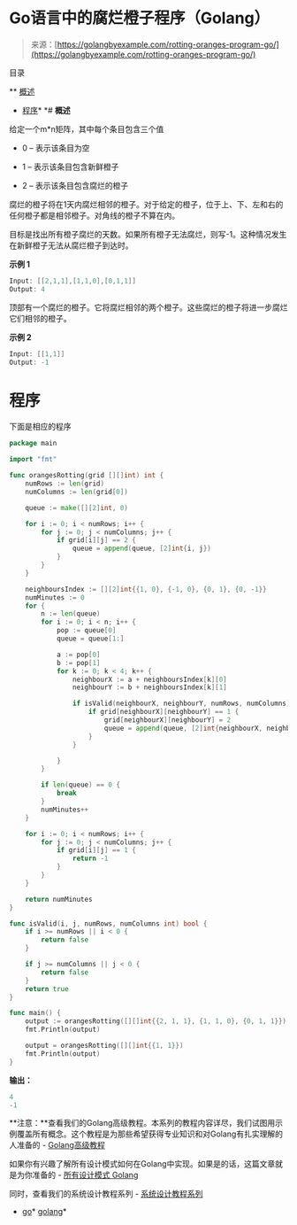 <!--yml

分类：未分类

日期：2024-10-13 06:50:36

-->

# Go语言中的腐烂橙子程序（Golang）

> 来源：[https://golangbyexample.com/rotting-oranges-program-go/](https://golangbyexample.com/rotting-oranges-program-go/)

目录

**   [概述](#Overview "概述")

+   [程序](#Program "程序")*  *# **概述**

给定一个m*n矩阵，其中每个条目包含三个值

+   0 – 表示该条目为空

+   1 – 表示该条目包含新鲜橙子

+   2 – 表示该条目包含腐烂的橙子

腐烂的橙子将在1天内腐烂相邻的橙子。对于给定的橙子，位于上、下、左和右的任何橙子都是相邻橙子。对角线的橙子不算在内。

目标是找出所有橙子腐烂的天数。如果所有橙子无法腐烂，则写-1。这种情况发生在新鲜橙子无法从腐烂橙子到达时。

**示例 1**

```go
Input: [[2,1,1],[1,1,0],[0,1,1]]
Output: 4
```

顶部有一个腐烂的橙子。它将腐烂相邻的两个橙子。这些腐烂的橙子将进一步腐烂它们相邻的橙子。

**示例 2**

```go
Input: [[1,1]]
Output: -1
```

# **程序**

下面是相应的程序

```go
package main

import "fmt"

func orangesRotting(grid [][]int) int {
	numRows := len(grid)
	numColumns := len(grid[0])

	queue := make([][2]int, 0)

	for i := 0; i < numRows; i++ {
		for j := 0; j < numColumns; j++ {
			if grid[i][j] == 2 {
				queue = append(queue, [2]int{i, j})
			}
		}
	}

	neighboursIndex := [][2]int{{1, 0}, {-1, 0}, {0, 1}, {0, -1}}
	numMinutes := 0
	for {
		n := len(queue)
		for i := 0; i < n; i++ {
			pop := queue[0]
			queue = queue[1:]

			a := pop[0]
			b := pop[1]
			for k := 0; k < 4; k++ {
				neighbourX := a + neighboursIndex[k][0]
				neighbourY := b + neighboursIndex[k][1]

				if isValid(neighbourX, neighbourY, numRows, numColumns) {
					if grid[neighbourX][neighbourY] == 1 {
						grid[neighbourX][neighbourY] = 2
						queue = append(queue, [2]int{neighbourX, neighbourY})
					}
				}

			}
		}

		if len(queue) == 0 {
			break
		}
		numMinutes++
	}

	for i := 0; i < numRows; i++ {
		for j := 0; j < numColumns; j++ {
			if grid[i][j] == 1 {
				return -1
			}
		}
	}

	return numMinutes
}

func isValid(i, j, numRows, numColumns int) bool {
	if i >= numRows || i < 0 {
		return false
	}

	if j >= numColumns || j < 0 {
		return false
	}
	return true
}

func main() {
	output := orangesRotting([][]int{{2, 1, 1}, {1, 1, 0}, {0, 1, 1}})
	fmt.Println(output)

	output = orangesRotting([][]int{{1, 1}})
	fmt.Println(output)
}
```

**输出：**

```go
4
-1
```

**注意：**查看我们的Golang高级教程。本系列的教程内容详尽，我们试图用示例覆盖所有概念。这个教程是为那些希望获得专业知识和对Golang有扎实理解的人准备的 - [Golang高级教程](https://golangbyexample.com/golang-comprehensive-tutorial/)

如果你有兴趣了解所有设计模式如何在Golang中实现。如果是的话，这篇文章就是为你准备的 - [所有设计模式 Golang](https://golangbyexample.com/all-design-patterns-golang/)

同时，查看我们的系统设计教程系列 - [系统设计教程系列](https://techbyexample.com/system-design-questions/)

+   [go](https://golangbyexample.com/tag/go/)*   [golang](https://golangbyexample.com/tag/golang/)*
